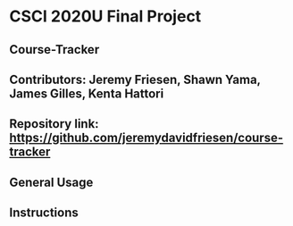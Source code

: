 # CSCI 2020U Final Project

## Course-Tracker

## Contributors: Jeremy Friesen, Shawn Yama, James Gilles, Kenta Hattori

## Repository link: https://github.com/jeremydavidfriesen/course-tracker


## General Usage
## Instructions 
